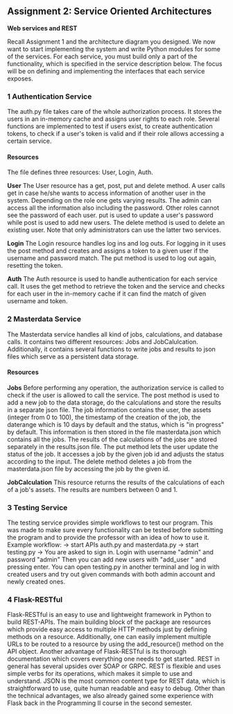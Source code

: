 ## **Assignment 2: Service Oriented Architectures**
**Web services and REST**

Recall Assignment 1 and the architecture diagram you designed. We now want to start implementing the
system and write Python modules for some of the services. For each service, you must build only a part of
the functionality, which is specified in the service description below. The focus will be on defining and
implementing the interfaces that each service exposes.

### **1 Authentication Service**
The auth.py file takes care of the whole authorization process. It stores the users in an in-memory cache and assigns user rights to each role. Several functions are implemented to test if users exist, to create authentication tokens, to check if a user's token is valid and if their role allows accessing a certain service.

#### **Resources**
The file defines three resources: User, Login, Auth.

**User**
The User resource has a get, post, put and delete method. A user calls get in case he/she wants to access information of another user in the system. Depending on the role one gets varying results. The admin can access all the information also including the password. Other roles cannot see the password of each user. put is used to update a user's password while post is used to add new users. The delete method is used to delete an existing user. Note that only administrators can use the latter two services.

**Login**
The Login resource handles log ins and log outs. For logging in it uses the post method and creates and assigns a token to a given user if the username and password match. The put method is used to log out again, resetting the token.

**Auth**
The Auth resource is used to handle authentication for each service call. It uses the get method to retrieve the token and the service and checks for each user in the in-memory cache if it can find the match of given username and token.

### **2 Masterdata Service**
The Masterdata service handles all kind of jobs, calculations, and database calls. It contains two different resources: Jobs and JobCalulcation. Additionally, it contains several functions to write jobs and results to json files which serve as a persistent data storage. 
#### **Resources**
**Jobs**
Before performing any operation, the authorization service is called to check if the user is allowed to call the service. The post method is used to add a new job to the data storage, do the calculations and store the results in a separate json file. The job information contains the user, the assets (integer from 0 to 100), the timestamp of the creation of the job, the daterange which is 10 days by default and the status, which is "in progress" by default. This information is then stored in the file masterdata.json which contains all the jobs. The results of the calculations of the jobs are stored separately in the results.json file. 
The put method lets the user update the status of the job. It accesses a job by the given job id and adjusts the status according to the input. 
The delete method deletes a job from the masterdata.json file by accessing the job by the given id.

**JobCalculation**
This resource returns the results of the calculations of each of a job's assets. The results are numbers between 0 and 1. 

### **3 Testing Service**
The testing service provides simple workflows to test our program. This was made to make sure every functionality can be tested before submitting the program and to provide the professor with an idea of how to use it.
Example workflow:
-> start APIs auth.py and masterdata.py
-> start testing.py
-> You are asked to sign in. Login with username "admin" and password "admin"
Then you can add new users with "add_user <username> <role> <password>" and pressing enter. You can open testing.py in another terminal
and log in with created users and try out given commands with both admin account and newly created ones. 


### **4 Flask-RESTful**
Flask-RESTful is an easy to use and lightweight framework in Python to build REST-APIs. The main building block of the package are resources which provide easy access to multiple HTTP methods just by defining methods on a resource. Additionally, one can easily implement multiple URLs to be routed to a resource by using the add_resource() method on the API object. Another advantage of Flask-RESTful is its thorough documentation which covers everything one needs to get started. 
REST in general has several upsides over SOAP or GRPC. REST is flexible and uses simple verbs for its operations, which makes it simple to use and understand. JSON is the most common content type for REST data, which is straightforward to use, quite human readable and easy to debug. Other than the technical advantages, we also already gained some experience with Flask back in the Programming II course in the second semester.
